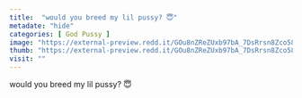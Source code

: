 ```yaml
---
title:  "would you breed my lil pussy? 😇"
metadate: "hide"
categories: [ God Pussy ]
image: "https://external-preview.redd.it/GOu8nZReZUxb97bA_7DsRrsn8Zco58oE4LoRnJrqQ_k.jpg?auto=webp&s=7dfd3efd41e3f0913dffad05882b2a07f69a2a2a"
thumb: "https://external-preview.redd.it/GOu8nZReZUxb97bA_7DsRrsn8Zco58oE4LoRnJrqQ_k.jpg?width=1080&crop=smart&auto=webp&s=8385ac8f23d48d24f76d1add76d925ccb0fbd142"
visit: ""
---
```

would you breed my lil pussy? 😇

